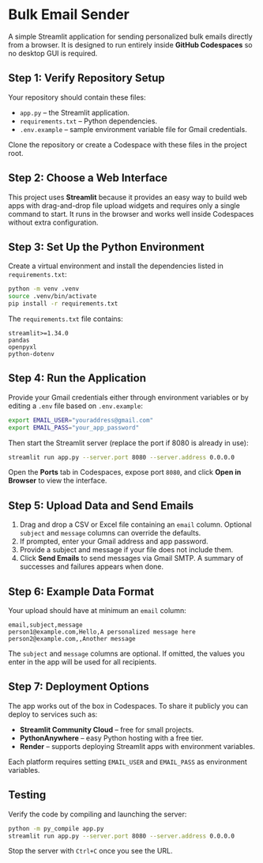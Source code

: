 # Bulk Email Sender

A simple Streamlit application for sending personalized bulk emails directly from a browser. It is designed to run entirely inside **GitHub Codespaces** so no desktop GUI is required.

## Step 1: Verify Repository Setup

Your repository should contain these files:

- `app.py` – the Streamlit application.
- `requirements.txt` – Python dependencies.
- `.env.example` – sample environment variable file for Gmail credentials.

Clone the repository or create a Codespace with these files in the project root.

## Step 2: Choose a Web Interface

This project uses **Streamlit** because it provides an easy way to build web apps with drag-and-drop file upload widgets and requires only a single command to start. It runs in the browser and works well inside Codespaces without extra configuration.

## Step 3: Set Up the Python Environment

Create a virtual environment and install the dependencies listed in `requirements.txt`:

```bash
python -m venv .venv
source .venv/bin/activate
pip install -r requirements.txt
```

The `requirements.txt` file contains:

```text
streamlit>=1.34.0
pandas
openpyxl
python-dotenv
```

## Step 4: Run the Application

Provide your Gmail credentials either through environment variables or by editing a `.env` file based on `.env.example`:

```bash
export EMAIL_USER="youraddress@gmail.com"
export EMAIL_PASS="your_app_password"
```

Then start the Streamlit server (replace the port if 8080 is already in use):

```bash
streamlit run app.py --server.port 8080 --server.address 0.0.0.0
```

Open the **Ports** tab in Codespaces, expose port `8080`, and click **Open in
Browser** to view the interface.

## Step 5: Upload Data and Send Emails

1. Drag and drop a CSV or Excel file containing an `email` column. Optional `subject` and `message` columns can override the defaults.
2. If prompted, enter your Gmail address and app password.
3. Provide a subject and message if your file does not include them.
4. Click **Send Emails** to send messages via Gmail SMTP. A summary of successes and failures appears when done.

## Step 6: Example Data Format

Your upload should have at minimum an `email` column:

```csv
email,subject,message
person1@example.com,Hello,A personalized message here
person2@example.com,,Another message
```

The `subject` and `message` columns are optional. If omitted, the values you
enter in the app will be used for all recipients.

## Step 7: Deployment Options

The app works out of the box in Codespaces. To share it publicly you can deploy to services such as:

- **Streamlit Community Cloud** – free for small projects.
- **PythonAnywhere** – easy Python hosting with a free tier.
- **Render** – supports deploying Streamlit apps with environment variables.

Each platform requires setting `EMAIL_USER` and `EMAIL_PASS` as environment variables.

## Testing

Verify the code by compiling and launching the server:

```bash
python -m py_compile app.py
streamlit run app.py --server.port 8080 --server.address 0.0.0.0
```

Stop the server with `Ctrl+C` once you see the URL.
